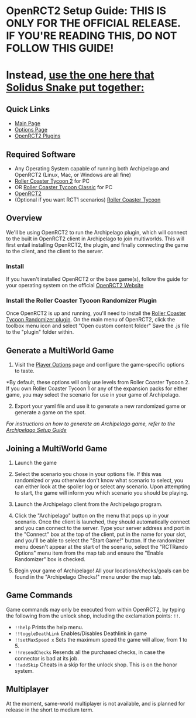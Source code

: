 # OpenRCT2 Setup Guide: THIS IS ONLY FOR THE OFFICIAL RELEASE. IF YOU'RE READING THIS, DO NOT FOLLOW THIS GUIDE! 
# Instead, [use the one here that Solidus Snake put together:](https://docs.google.com/document/d/1V8LpYx22jcInNGSt6AXOIyuFwzx3Xn0oSMumrnsbqfE/edit)


## Quick Links
- [Main Page](../../../../games/OpenRCT2/info/en)
- [Options Page](../../../../games/OpenRCT2/player-options)
- [OpenRCT2 Plugins](https://openrct2plugins.org/)

## Required Software

- Any Operating System capable of running both Archipelago and OpenRCT2 (Linux, Mac, or Windows are all fine)
- [Roller Coaster Tycoon 2](https://www.humblebundle.com/store/rollercoaster-tycoon-2-triple-thrill-pack) for PC
- OR [Roller Coaster Tycoon Classic](https://www.humblebundle.com/store/rollercoaster-tycoon-classic) for PC
- [OpenRCT2](https://openrct2.io/)
- (Optional if you want RCT1 scenarios) [Roller Coaster Tycoon](https://www.humblebundle.com/store/rollercoaster-tycoon-deluxe)

## Overview

We'll be using OpenRCT2 to run the Archipelago plugin, which will connect to the built in OpenRCT2 client in Archipelago to join multiworlds.
This will first entail installing OpenRCT2, the plugin, and finally connecting the game to the client, and the client to the server.

### Install

If you haven't installed OpenRCT2 or the base game(s), follow the guide for your operating system on the official [OpenRCT2 Website](https://openrct2.io/)

### Install the Roller Coaster Tycoon Randomizer Plugin

Once OpenRCT2 is up and running, you'll need to install the [Roller Coaster Tycoon Randomizer plugin](https://openrct2plugins.org/plugin/R_kgDOGmXTVQ/rollercoaster-tycoon-randomizer). On the main menu of OpenRCT2, click the toolbox menu icon and select "Open custom content folder" Save the .js file to the "plugin" folder within.

## Generate a MultiWorld Game

1. Visit the [Player Options](../player-options) page and configure the game-specific options to taste.

*By default, these options will only use levels from Roller Coaster Tycoon 2. If you own Roller Coaster Tycoon 1 or any of the expansion packs for either game, you may select the scenario for use in your game of Archipelago.

2. Export your yaml file and use it to generate a new randomized game or generate a game on the spot.

*For instructions on how to generate an Archipelago game, refer to the [Archipelago Setup Guide](../../../../tutorial/Archipelago/setup/en)*

## Joining a MultiWorld Game

1. Launch the game

2. Select the scenario you chose in your options file. If this was randomized or you otherwise don't know what scenario to select, you can either look at the spoiler log or select any scenario. Upon attempting to start, the game will inform you which scenario you should be playing.

3. Launch the Archipelago client from the Archipelago program.

4. Click the "Archipelago" button on the menu that pops up in your scenario. Once the client is launched, they should automatically connect and you can connect to the server. Type your server address and port in the "Connect" box at the top of the client, put in the name for your slot, and you'll be able to select the "Start Game!" button. If the randomizer menu doesn't appear at the start of the scenario, select the "RCTRando Options" menu item from the map tab and ensure the "Enable Randomizer" box is checked.

5. Begin your game of Archipelago! All your locations/checks/goals can be found in the "Archipelago Checks!" menu under the map tab.

## Game Commands

Game commands may only be executed from within OpenRCT2, by typing the following from the unlock shop, including the 
exclamation points: `!!`.

- `!!help` Prints the help menu.
- `!!toggleDeathLink` Enables/Disables Deathlink in game
- `!!setMaxSpeed x` Sets the maximum speed the game will allow, from 1 to 5.
- `!!resendChecks` Resends all the purchased checks, in case the connector is bad at its job.
- `!!addSkip` Cheats in a skip for the unlock shop. This is on the honor system.

## Multiplayer

At the moment, same-world multiplayer is not available, and is planned for release in the short to medium term.